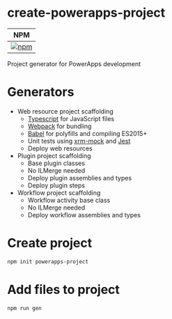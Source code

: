 # create-powerapps-project
| NPM |
| --- |
| [![npm](https://img.shields.io/npm/v/create-powerapps-project.svg?style=flat-square)](https://www.npmjs.com/package/create-powerapps-project) |

Project generator for PowerApps development

# Generators

* Web resource project scaffolding
  * [Typescript](https://www.typescriptlang.org/index.html) for JavaScript files
  * [Webpack](https://webpack.js.org/) for bundling
  * [Babel](https://babeljs.io/) for polyfills and compiling ES2015+  
  * Unit tests using [xrm-mock](https://github.com/camelCaseDave/xrm-mock) and [Jest](https://jestjs.io/)
  * Deploy web resources
* Plugin project scaffolding
  * Base plugin classes
  * No ILMerge needed
  * Deploy plugin assemblies and types
  * Deploy plugin steps
* Workflow project scaffolding
  * Workflow activity base class
  * No ILMerge needed
  * Deploy workflow assemblies and types

# Create project

```sh
npm init powerapps-project
```

# Add files to project

```sh
npm run gen
```